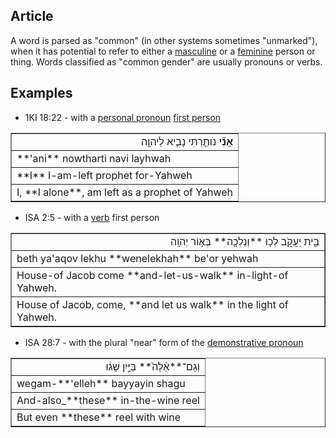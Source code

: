 ## Article
A word is parsed as "common" (in other systems sometimes "unmarked"), when it has potential to refer to either a [masculine](https://git.door43.org/Door43/en-uhg/src/master/content/gender_masculine/02.md) or a [feminine](https://git.door43.org/Door43/en-uhg/src/master/content/gender_feminine/02.md) person or thing.  Words classified as "common gender" are usually pronouns or verbs.

## Examples

* 1KI 18:22 - with a [personal pronoun](https://git.door43.org/Door43/en-uhg/src/master/content/pronoun_personal/02.md) [first person](https://git.door43.org/Door43/en-uhg/src/master/content/person_fist/02.md)
<table border="1" class="docutils">
<colgroup>
<col width="100%" />
</colgroup>
<tbody valign="top">
<tr class="row-odd" align="right"><td><b>אֲנִ֞י</b> נֹותַ֧רְתִּי נָבִ֛יא לַיהוָ֖ה</td>
</tr>
<tr class="row-even"><td>**'ani** nowtharti navi layhwah</td>
</tr>
<tr class="row-odd"><td>**I** I-am-left prophet for-Yahweh</td>
</tr>
<tr class="row-even"><td>I, **I alone**, am left as a prophet of Yahweh</td>
</tr>
</tbody>
</table>

* ISA 2:5 - with a [verb](https://git.door43.org/Door43/en-uhg/src/master/content/verb/02.md) first person
<table border="1" class="docutils">
<colgroup>
<col width="100%" />
</colgroup>
<tbody valign="top">
<tr class="row-odd" align="right"><td>בֵּ֖ית יַעֲקֹ֑ב לְכ֥וּ **וְנֵלְכָ֖ה** בְּא֥וֹר יְהוָֽה</td>
</tr>
<tr class="row-even"><td>beth ya'aqov lekhu **wenelekhah** be'or yehwah</td>
</tr>
<tr class="row-odd"><td>House-of Jacob come **and-let-us-walk** in-light-of Yahweh.</td>
</tr>
<tr class="row-even"><td>House of Jacob, come, **and let us walk** in the light of Yahweh.</td>
</tr>
</tbody>
</table>

* ISA 28:7 - with the plural "near" form of the [demonstrative pronoun](https://git.door43.org/Door43/en-uhg/src/master/content/pronoun_demonstrative/02.md)
<table border="1" class="docutils">
<colgroup>
<col width="100%" />
</colgroup>
<tbody valign="top">
<tr class="row-odd" align="right"><td>וְגַם־**אֵ֨לֶּה֙** בַּיַּ֣יִן שָׁג֔וּ</td>
</tr>
<tr class="row-even"><td>wegam-**'elleh** bayyayin shagu</td>
</tr>
<tr class="row-odd"><td>And-also_**these** in-the-wine reel</td>
</tr>
<tr class="row-even"><td>But even **these** reel with wine</td>
</tr>
</tbody>
</table>